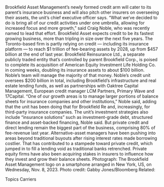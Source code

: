 Brookfield Asset Management’s newly formed credit arm will cater to its parent’s insurance business and will also pitch other insurers on overseeing their assets, the unit’s chief executive officer says.
“What we’ve decided to do is bring all of our credit activities under one umbrella, allowing for increased focus and more growth,” said Craig Noble, who was recently named to lead that effort.
Brookfield Asset expects credit to be its fastest growing business, more than tripling in size over the next five years. The Toronto-based firm is partly relying on credit — including its insurance platform — to reach $1 trillion of fee-bearing assets by 2028, up from $457 billion at the end of last year.
Brookfield Reinsurance Ltd., a separate publicly traded entity that’s controlled by parent Brookfield Corp., is poised to complete its acquisition of American Equity Investment Life Holding Co. in coming weeks, doubling its insurance assets to about $100 billion. Noble’s team will manage the majority of that money.
Noble’s credit unit oversees $200 billion in total, including Brookfield’s infrastructure and real estate lending funds, as well as partnerships with Oaktree Capital Management, European credit manager LCM Partners, Primary Wave and 17Capital.
“One of our growth areas is to manage larger portions of balance sheets for insurance companies and other institutions,” Noble said, adding that the unit has been doing that for Brookfield Re and, increasingly, for third-party insurance companies.
The unit’s investment strategies also include “insurance solutions” such as investment-grade debt, structured finance and asset-backed financing, Noble said. But private credit and direct lending remain the biggest part of the business, comprising 80% of fee-revenue last year.
Alternative-asset managers have been pushing into areas beyond traditional buyouts after rising interest rates made borrowing costlier. That has contributed to a stampede toward private credit, which jumped in to fill a lending void as traditional banks retrenched. Private equity firms have also been acquiring stakes in insurers to influence how they invest and grow their balance sheets.
Photograph: The Brookfield Asset Management logo on a smartphone arranged in New York, US, on Wednesday, Nov. 8, 2023. Photo credit: Gabby Jones/Bloomberg
Related:

Topics
Carriers
